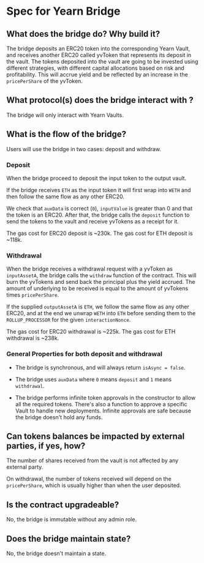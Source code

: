 # Spec for Yearn Bridge

## What does the bridge do? Why build it?

The bridge deposits an ERC20 token into the corresponding Yearn Vault, and receives another ERC20 called yvToken that represents its deposit in the vault.
The tokens deposited into the vault are going to be invested using different strategies, with different capital allocations based on risk and profitability.
This will accrue yield and be reflected by an increase in the `pricePerShare` of the yvToken.

## What protocol(s) does the bridge interact with ?

The bridge will only interact with Yearn Vaults.

## What is the flow of the bridge?

Users will use the bridge in two cases: deposit and withdraw.

### Deposit

When the bridge proceed to deposit the input token to the output vault.

If the bridge receives `ETH` as the input token it will first wrap into `WETH` and then follow the same flow as any other ERC20.

We check that `auxData` is correct (`0`), `inputValue` is greater than 0 and that the token is an ERC20. After that, the bridge calls the `deposit` function to send the tokens to the vault and receive yvTokens as a receipt for it.

The gas cost for ERC20 deposit is ~230k.
The gas cost for ETH deposit is ~118k.

### Withdrawal

When the bridge receives a withdrawal request with a yvToken as `inputAssetA`, the bridge calls the `withdraw` function of the contract. This will burn the yvTokens and send back the principal plus the yield accrued. The amount of underlying to be received is equal to the amount of yvTokens times `pricePerShare`.

If the supplied `outputAssetA` is `ETH`, we follow the same flow as any other ERC20, and at the end we unwrap `WETH` into `ETH` before sending them to the `ROLLUP_PROCESSOR` for the given `interactionNonce`.

The gas cost for ERC20 withdrawal is ~225k.
The gas cost for ETH withdrawal is ~238k.

### General Properties for both deposit and withdrawal

- The bridge is synchronous, and will always return `isAsync = false`.

- The bridge uses `auxData` where `0` means `deposit` and `1` means `withdrawal`.

- The bridge performs infinite token approvals in the constructor to allow all the required tokens. There's also a function to approve a specific Vault to handle new deployments. Infinite approvals are safe because the bridge doesn't hold any funds.

## Can tokens balances be impacted by external parties, if yes, how?

The number of shares received from the vault is not affected by any external party.

On withdrawal, the number of tokens received will depend on the `pricePerShare`, which is usually higher than when the user deposited.

## Is the contract upgradeable?

No, the bridge is immutable without any admin role.

## Does the bridge maintain state?

No, the bridge doesn't maintain a state.
